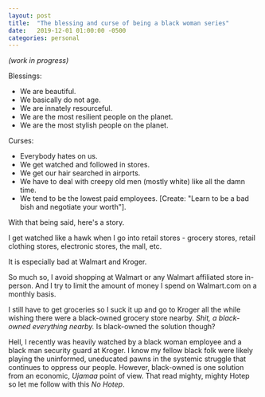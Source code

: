```yaml
---
layout: post
title:  "The blessing and curse of being a black woman series"
date:   2019-12-01 01:00:00 -0500
categories: personal
---
```

*(work in progress)*


Blessings:
- We are beautiful.
- We basically do not age.
- We are innately resourceful.
- We are the most resilient people on the planet.
- We are the most stylish people on the planet.

Curses:
- Everybody hates on us. 
- We get watched and followed in stores.
- We get our hair searched in airports.
- We have to deal with creepy old men (mostly white) like all the damn time.
- We tend to be the lowest paid employees. [Create: "Learn to be a bad bish and negotiate your worth"].


With that being said, here's a story. 

I get watched like a hawk when I go into retail stores - grocery stores, retail clothing stores, electronic stores, the mall, etc.

It is especially bad at Walmart and Kroger. 

So much so, I avoid shopping at Walmart or any Walmart affiliated store in-person. And I try to limit the amount of money I spend on Walmart.com on a monthly basis. 

I still have to get groceries so I suck it up and go to Kroger all the while wishing there were a black-owned grocery store nearby. *Shit, a black-owned everything nearby.* Is black-owned the solution though? 

Hell, I recently was heavily watched by a black woman employee and a black man security guard at Kroger. I know my fellow black folk were likely playing the uninformed, uneducated pawns in the systemic struggle that continues to oppress our people. However, black-owned is one solution from an economic, *Ujamaa* point of view. That read mighty, mighty Hotep so let me follow with this *No Hotep*. 

